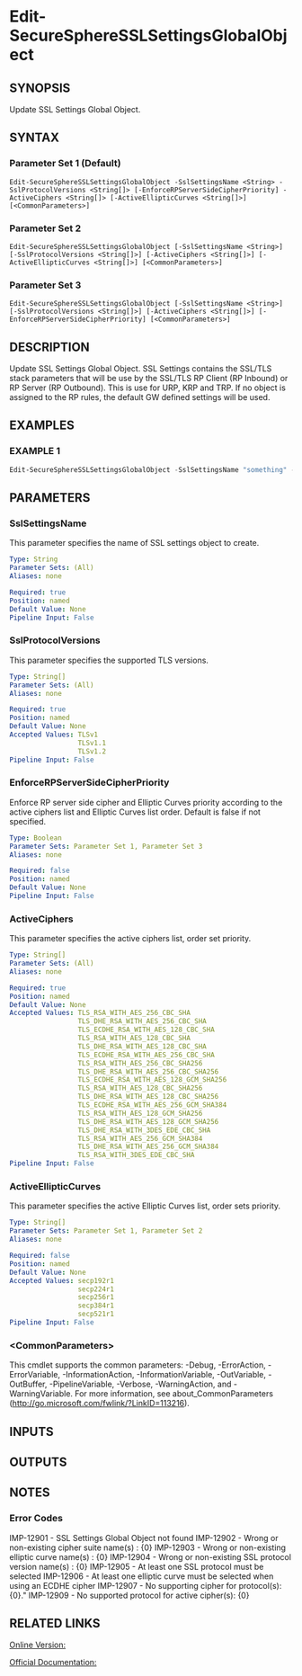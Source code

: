 ﻿# Edit-SecureSphereSSLSettingsGlobalObject

## SYNOPSIS
Update SSL Settings Global Object.

## SYNTAX

### Parameter Set 1 (Default)
```
Edit-SecureSphereSSLSettingsGlobalObject -SslSettingsName <String> -SslProtocolVersions <String[]> [-EnforceRPServerSideCipherPriority] -ActiveCiphers <String[]> [-ActiveEllipticCurves <String[]>] [<CommonParameters>]
```

### Parameter Set 2
```
Edit-SecureSphereSSLSettingsGlobalObject [-SslSettingsName <String>] [-SslProtocolVersions <String[]>] [-ActiveCiphers <String[]>] [-ActiveEllipticCurves <String[]>] [<CommonParameters>]
```

### Parameter Set 3
```
Edit-SecureSphereSSLSettingsGlobalObject [-SslSettingsName <String>] [-SslProtocolVersions <String[]>] [-ActiveCiphers <String[]>] [-EnforceRPServerSideCipherPriority] [<CommonParameters>]
```

## DESCRIPTION
Update SSL Settings Global Object. SSL Settings contains the SSL/TLS stack parameters that will be use by the SSL/TLS RP Client (RP Inbound) or RP Server (RP Outbound). This is use for URP, KRP and TRP. If no object is assigned to the RP rules, the default GW defined settings will be used.

## EXAMPLES

### EXAMPLE 1

```powershell
Edit-SecureSphereSSLSettingsGlobalObject -SslSettingsName "something" -SslProtocolVersions "TLSv1.2", "TLSv1.1" -EnforceRPServerSideCipherPriority $true -ActiveCiphers "TLS_RSA_WITH_AES_256_CBC_SHA", "TLS_RSA_WITH_AES_256_GCM_SHA384", "TLS_ECDHE_RSA_WITH_AES_256_GCM_SHA384" -ActiveEllipticCurves "secp256r1", "secp521r1"
```

## PARAMETERS

### SslSettingsName
This parameter specifies the name of SSL settings object to create.

```yaml
Type: String
Parameter Sets: (All)
Aliases: none

Required: true
Position: named
Default Value: None
Pipeline Input: False
```

### SslProtocolVersions
This parameter specifies the supported TLS versions.

```yaml
Type: String[]
Parameter Sets: (All)
Aliases: none

Required: true
Position: named
Default Value: None
Accepted Values: TLSv1
                 TLSv1.1
                 TLSv1.2
Pipeline Input: False
```

### EnforceRPServerSideCipherPriority
Enforce RP server side cipher and Elliptic Curves priority according to the active ciphers list and Elliptic Curves list order. Default is false if not specified.

```yaml
Type: Boolean
Parameter Sets: Parameter Set 1, Parameter Set 3
Aliases: none

Required: false
Position: named
Default Value: None
Pipeline Input: False
```

### ActiveCiphers
This parameter specifies the active ciphers list, order set priority.

```yaml
Type: String[]
Parameter Sets: (All)
Aliases: none

Required: true
Position: named
Default Value: None
Accepted Values: TLS_RSA_WITH_AES_256_CBC_SHA
                 TLS_DHE_RSA_WITH_AES_256_CBC_SHA
                 TLS_ECDHE_RSA_WITH_AES_128_CBC_SHA
                 TLS_RSA_WITH_AES_128_CBC_SHA
                 TLS_DHE_RSA_WITH_AES_128_CBC_SHA
                 TLS_ECDHE_RSA_WITH_AES_256_CBC_SHA
                 TLS_RSA_WITH_AES_256_CBC_SHA256
                 TLS_DHE_RSA_WITH_AES_256_CBC_SHA256
                 TLS_ECDHE_RSA_WITH_AES_128_GCM_SHA256
                 TLS_RSA_WITH_AES_128_CBC_SHA256
                 TLS_DHE_RSA_WITH_AES_128_CBC_SHA256
                 TLS_ECDHE_RSA_WITH_AES_256_GCM_SHA384
                 TLS_RSA_WITH_AES_128_GCM_SHA256
                 TLS_DHE_RSA_WITH_AES_128_GCM_SHA256
                 TLS_DHE_RSA_WITH_3DES_EDE_CBC_SHA
                 TLS_RSA_WITH_AES_256_GCM_SHA384
                 TLS_DHE_RSA_WITH_AES_256_GCM_SHA384
                 TLS_RSA_WITH_3DES_EDE_CBC_SHA
Pipeline Input: False
```

### ActiveEllipticCurves
This parameter specifies the active Elliptic Curves list, order sets priority.

```yaml
Type: String[]
Parameter Sets: Parameter Set 1, Parameter Set 2
Aliases: none

Required: false
Position: named
Default Value: None
Accepted Values: secp192r1
                 secp224r1
                 secp256r1
                 secp384r1
                 secp521r1
Pipeline Input: False
```

### \<CommonParameters\>
This cmdlet supports the common parameters: -Debug, -ErrorAction, -ErrorVariable, -InformationAction, -InformationVariable, -OutVariable, -OutBuffer, -PipelineVariable, -Verbose, -WarningAction, and -WarningVariable. For more information, see about_CommonParameters (http://go.microsoft.com/fwlink/?LinkID=113216).

## INPUTS

## OUTPUTS

## NOTES

### Error Codes
IMP-12901 - SSL Settings Global Object not found
IMP-12902 - Wrong or non-existing cipher suite name(s) : {0}
IMP-12903 - Wrong or non-existing elliptic curve name(s) : {0}
IMP-12904 - Wrong or non-existing SSL protocol version name(s) : {0}
IMP-12905 - At least one SSL protocol must be selected
IMP-12906 - At least one elliptic curve must be selected when using an ECDHE cipher
IMP-12907 - No supporting cipher for protocol(s): {0}."
IMP-12909 - No supported protocol for active cipher(s): {0}

## RELATED LINKS

[Online Version:](https://github.com/akshinmustafayev/Documentation/MD)

[Official Documentation:](https://docs.imperva.com/bundle/v13.6-api-reference-guide/page/66831.htm)



